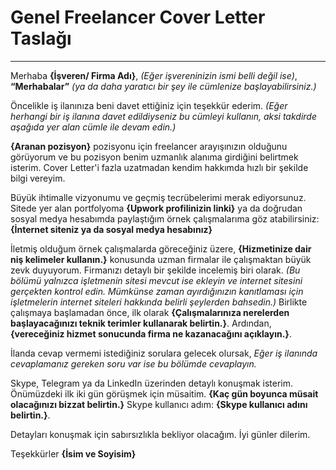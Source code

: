 <H1>Genel Freelancer Cover Letter Taslağı</H1>

-----
Merhaba <b>{İşveren/ Firma Adı}</b>, <i>(Eğer işvereninizin ismi belli değil ise)</i>, <b>“Merhabalar”</b> <i>(ya da daha yaratıcı bir şey ile cümlenize başlayabilirsiniz.)</i>
  
Öncelikle iş ilanınıza beni davet ettiğiniz için teşekkür ederim. <i>(Eğer herhangi bir iş ilanına davet edildiyseniz bu cümleyi kullanın, aksi  takdirde aşağıda yer alan cümle ile devam edin.)</i>

<b>{Aranan pozisyon}</b> pozisyonu için freelancer arayışınızın olduğunu görüyorum ve bu pozisyon benim uzmanlık alanıma girdiğini belirtmek isterim. 
Cover Letter'i fazla uzatmadan kendim hakkımda hızlı bir şekilde bilgi vereyim.

Büyük ihtimalle vizyonumu ve geçmiş tecrübelerimi merak ediyorsunuz. Sitede yer alan portfolyoma <b>{Upwork profilinizin linki}</b> ya da doğrudan sosyal medya hesabımda paylaştığım örnek çalışmalarıma göz atabilirsiniz: <b>{İnternet siteniz ya da sosyal medya hesabınız}</b>

İletmiş olduğum örnek çalışmalarda göreceğiniz üzere, <b>{Hizmetinize dair niş kelimeler kullanın.}</b> konusunda uzman firmalar ile çalışmaktan büyük zevk duyuyorum. Firmanızı detaylı bir şekilde incelemiş biri olarak. <i>(Bu bölümü yalnızca işletmenin sitesi mevcut ise ekleyin ve internet sitesini gerçekten kontrol edin. Mümkünse zaman ayırdığınızın kanıtlaması için işletmelerin internet siteleri hakkında belirli şeylerden bahsedin.)</i> Birlikte çalışmaya başlamadan önce, ilk olarak <b>{Çalışmalarınıza nerelerden başlayacağınızı teknik terimler kullanarak belirtin.}</b>. Ardından, <b>{vereceğiniz hizmet sonucunda firma ne kazanacağını açıklayın.}</b>.

İlanda cevap vermemi istediğiniz sorulara gelecek olursak, <i>Eğer iş ilanında cevaplamanız gereken soru var ise bu bölümde cevaplayın.</i>

Skype, Telegram ya da LinkedIn üzerinden detaylı konuşmak isterim. Önümüzdeki ilk iki gün görüşmek için müsaitim. <b>{Kaç gün boyunca müsait olacağınızı bizzat belirtin.}</b> Skype kullanıcı adım: **{Skype kullanıcı adını belirtin.}**.

Detayları konuşmak için sabırsızlıkla bekliyor olacağım. İyi günler dilerim.

Teşekkürler
<b>{İsim ve Soyisim}</b>

